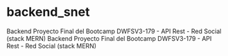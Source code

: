 # backend_snet
Backend Proyecto Final del Bootcamp DWFSV3-179 - API Rest - Red Social (stack MERN)
Backend Proyecto Final del Bootcamp DWFSV3-179 - API Rest - Red Social (stack MERN)